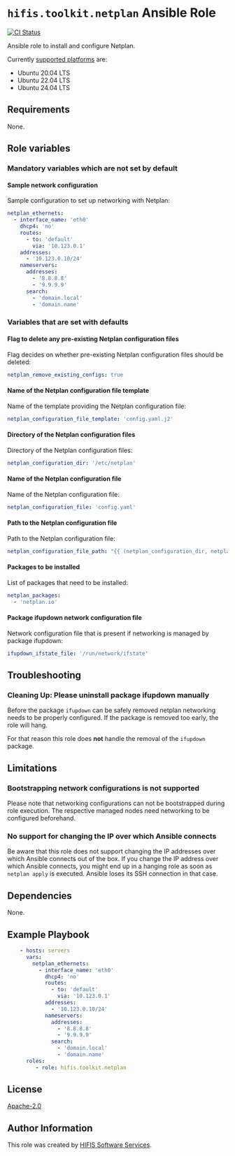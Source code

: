 <!--
SPDX-FileCopyrightText: Helmholtz Centre for Environmental Research (UFZ)
SPDX-FileCopyrightText: Helmholtz-Zentrum Dresden-Rossendorf (HZDR)

SPDX-License-Identifier: Apache-2.0
-->

# `hifis.toolkit.netplan` Ansible Role

[![CI Status](https://github.com/hifis-net/ansible-collection-toolkit/actions/workflows/netplan.yml/badge.svg)](https://github.com/hifis-net/ansible-collection-toolkit/actions/workflows/netplan.yml)

Ansible role to install and configure Netplan.

Currently [supported platforms](meta/main.yml) are:

- Ubuntu 20.04 LTS
- Ubuntu 22.04 LTS
- Ubuntu 24.04 LTS

## Requirements

None.

## Role variables

### Mandatory variables which are not set by default

#### Sample network configuration

Sample configuration to set up networking with Netplan:

```yaml
netplan_ethernets:
  - interface_name: 'eth0'
    dhcp4: 'no'
    routes:
      - to: 'default'
        via: '10.123.0.1'
    addresses:
      - '10.123.0.10/24'
    nameservers:
      addresses:
        - '8.8.8.8'
        - '9.9.9.9'
      search:
        - 'domain.local'
        - 'domain.name'
```

### Variables that are set with defaults

#### Flag to delete any pre-existing Netplan configuration files

Flag decides on whether pre-existing Netplan configuration files should be deleted:

```yaml
netplan_remove_existing_configs: true
```

#### Name of the Netplan configuration file template

Name of the template providing the Netplan configuration file:

```yaml
netplan_configuration_file_template: 'config.yaml.j2'
```

#### Directory of the Netplan configuration files

Directory of the Netplan configuration files:

```yaml
netplan_configuration_dir: '/etc/netplan'
```

#### Name of the Netplan configuration file

Name of the Netplan configuration file:

```yaml
netplan_configuration_file: 'config.yaml'
```

#### Path to the Netplan configuration file

Path to the Netplan configuration file:

```yaml
netplan_configuration_file_path: "{{ (netplan_configuration_dir, netplan_configuration_file) | path_join }}"
```

#### Packages to be installed

List of packages that need to be installed:

```yaml
netplan_packages:
  - 'netplan.io'
```

#### Package ifupdown network configuration file

Network configuration file that is present if networking is managed by package ifupdown:

```yaml
ifupdown_ifstate_file: '/run/network/ifstate'
```

## Troubleshooting

### Cleaning Up: Please uninstall package ifupdown manually

Before the package `ifupdown` can be safely removed netplan networking
needs to be properly configured.
If the package is removed too early, the role will hang.

For that reason this role does **not** handle the removal of the `ifupdown` package.

## Limitations

### Bootstrapping network configurations is not supported

Please note that networking configurations can not be bootstrapped during
role execution.
The respective managed nodes need networking to be configured beforehand.

### No support for changing the IP over which Ansible connects

Be aware that this role does not support changing the IP addresses
over which Ansible connects out of the box.
If you change the IP address over which Ansible connects,
you might end up in a hanging role as soon as `netplan apply`
is executed.
Ansible loses its SSH connection in that case.

## Dependencies

None.

## Example Playbook

```yaml
    - hosts: servers
      vars:
        netplan_ethernets:
          - interface_name: 'eth0'
            dhcp4: 'no'
            routes:
              - to: 'default'
                via: '10.123.0.1'
            addresses:
              - '10.123.0.10/24'
            nameservers:
              addresses:
                - '8.8.8.8'
                - '9.9.9.9'
              search:
                - 'domain.local'
                - 'domain.name'
      roles:
         - role: hifis.toolkit.netplan
```

## License

[Apache-2.0](LICENSES/Apache-2.0.txt)

## Author Information

This role was created by [HIFIS Software Services](https://hifis.net/).
